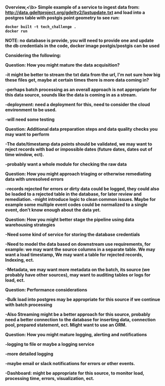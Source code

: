 <b>Overview,<\b>
Simple example of a service to ingest data from: http://data.gdeltproject.org/gdeltv2/lastupdate.txt
and load into a postgres table with postgis point geometry
to see run:
```
docker built -t tech_challenge .
docker run
```
NOTE: no database is provide, you will need to provide one and update the db credentials in the code, docker image postgis/postgis can be used


<b>Considering the following:</b>

<b>Question: How you might mature the data acquisition?</b>

-it might be better to stream the txt data from the url, I'm not sure how big these files get, maybe at certain times there is more data coming in? 

-perhaps batch processing as an overall approach is not appropriate for this data source, sounds like the data is coming in as a stream.

-deployment: need a deployment for this, need to consider the cloud environment to be used.

-will need some testing

<b>Question: Additional data preparation steps and data quality checks you may want to perform</b>

-The date/timestamp data points should be validated, we may want to reject 
records with bad or impossible dates (future dates, dates out of time window, ect).

-probably want a whole module for checking the raw data

Question: How you might approach triaging or otherwise remediating data with unresolved errors

-records rejected for errors or dirty data could be logged, they could also be loaded to a rejected table in the database, for later review and remediation.
-might introduce logic to clean common issues. Maybe for example some multiple event codes could be normalized to a single event, don’t know enough about the data yet.

<b>Question: How you might better stage the pipeline using data warehousing strategies</b>

-Need some kind of service for storing the database credentials

-Need to model the data based on downstream use requirements, 
for example: we may want the source columns in a separate table. We may want a load timestamp, We may want a table for rejected records, Indexing, ect.

-Metadata, we may want more metadata on the batch, its source (we probably have other sources), may want to auditing tables or logs for load, ect.

<b>Question: Performance considerations</b>

-Bulk load into postgres may be appropriate for this source if we continue with batch processing

-Also Streaming might be a better approach for this source, probably need a better connection to the database for inserting data, connection pool, prepared statement, ect.  Might want to use an ORM.

<b>Question: How you might mature logging, alerting and notifications</b>

-logging to file or maybe a logging service

-more detailed logging

-maybe email or slack notifications for errors or other events.

-Dashboard:  might be appropriate for this source, to monitor load, processing time, errors, visualization, ect.
